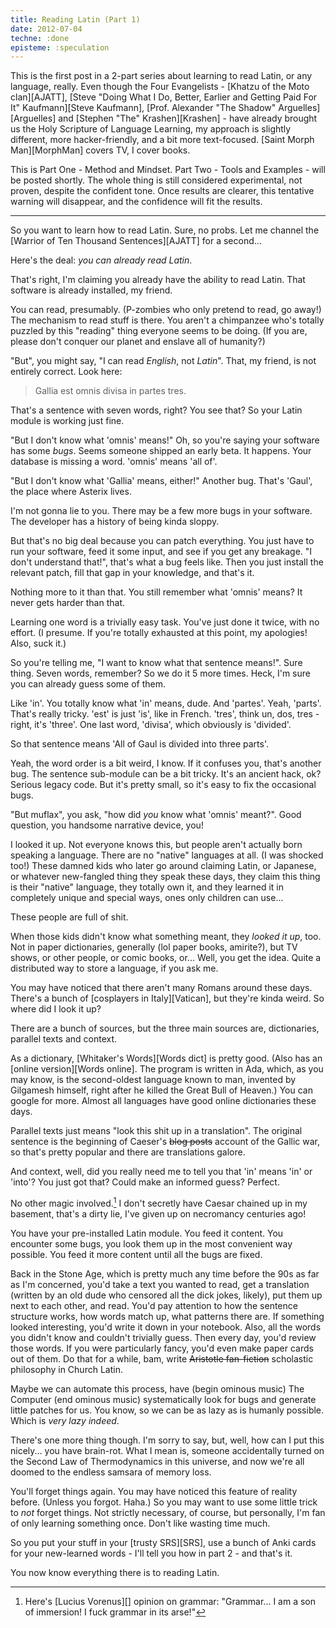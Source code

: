 ```yaml
---
title: Reading Latin (Part 1)
date: 2012-07-04
techne: :done
episteme: :speculation
---
```


This is the first post in a 2-part series about learning to read Latin, or any language, really. Even though the Four Evangelists - [Khatzu of the Moto clan][AJATT], [Steve "Doing What I Do, Better, Earlier and Getting Paid For It" Kaufmann][Steve Kaufmann],  [Prof. Alexander "The Shadow" Arguelles][Arguelles] and [Stephen "The" Krashen][Krashen] - have already brought us the Holy Scripture of Language Learning, my approach is slightly different, more hacker-friendly, and a bit more text-focused. [Saint Morph Man][MorphMan] covers TV, I cover books.

This is Part One - Method and Mindset. Part Two - Tools and Examples - will be posted shortly. The whole thing is still considered experimental, not proven, despite the confident tone. Once results are clearer, this tentative warning will disappear, and the confidence will fit the results.

---

So you want to learn how to read Latin. Sure, no probs. Let me channel the [Warrior of Ten Thousand Sentences][AJATT] for a second...

Here's the deal: *you can already read Latin*.

That's right, I'm claiming you already have the ability to read Latin. That software is already installed, my friend.

You can read, presumably. (P-zombies who only pretend to read, go away!) The mechanism to read stuff is there. You aren't a chimpanzee who's totally puzzled by this "reading" thing everyone seems to be doing. (If you are, please don't conquer our planet and enslave all of humanity?)

"But", you might say, "I can read *English*, not *Latin*". That, my friend, is not entirely correct. Look here:

> Gallia est omnis divisa in partes tres.

That's a sentence with seven words, right? You see that? So your Latin module is working just fine.

"But I don't know what 'omnis' means!" Oh, so you're saying your software has some *bugs*. Seems someone shipped an early beta. It happens. Your database is missing a word. 'omnis' means 'all of'.

"But I don't know what 'Gallia' means, either!" Another bug. That's 'Gaul', the place where Asterix lives.

I'm not gonna lie to you. There may be a few more bugs in your software. The developer has a history of being kinda sloppy.

But that's no big deal because you can patch everything. You just have to run your software, feed it some input, and see if you get any breakage. "I don't understand that!", that's what a bug feels like. Then you just install the relevant patch, fill that gap in your knowledge, and that's it.

Nothing more to it than that. You still remember what 'omnis' means? It never gets harder than that.

Learning one word is a trivially easy task. You've just done it twice, with no effort. (I presume. If you're totally exhausted at this point, my apologies! Also, suck it.)

So you're telling me, "I want to know what that sentence means!". Sure thing. Seven words, remember? So we do it 5 more times. Heck, I'm sure you can already guess some of them.

Like 'in'. You totally know what 'in' means, dude. And 'partes'. Yeah, 'parts'. That's really tricky. 'est' is just 'is', like in French. 'tres', think un, dos, tres - right, it's 'three'. One last word, 'divisa', which obviously is 'divided'.

So that sentence means 'All of Gaul is divided into three parts'.

Yeah, the word order is a bit weird, I know. If it confuses you, that's another bug. The sentence sub-module can be a bit tricky. It's an ancient hack, ok? Serious legacy code. But it's pretty small, so it's easy to fix the occasional bugs.

"But muflax", you ask, "how did *you* know what 'omnis' meant?". Good question, you handsome narrative device, you!

I looked it up. Not everyone knows this, but people aren't actually born speaking a language. There are no "native" languages at all. (I was shocked too!) These damned kids who later go around claiming Latin, or Japanese, or whatever new-fangled thing they speak these days, they claim this thing is their "native" language, they totally own it, and they learned it in completely unique and special ways, ones only children can use...

These people are full of shit.

When those kids didn't know what something meant, they *looked it up*, too. Not in paper dictionaries, generally (lol paper books, amirite?), but TV shows, or other people, or comic books, or... Well, you get the idea. Quite a distributed way to store a language, if you ask me.

You may have noticed that there aren't many Romans around these days. There's a bunch of [cosplayers in Italy][Vatican], but they're kinda weird. So where did I look it up?

There are a bunch of sources, but the three main sources are, dictionaries, parallel texts and context.

As a dictionary, [Whitaker's Words][Words dict] is pretty good. (Also has an [online version][Words online]. The program is written in Ada, which, as you may know, is the second-oldest language known to man, invented by Gilgamesh himself, right after he killed the Great Bull of Heaven.) You can google for more. Almost all languages have good online dictionaries these days.

Parallel texts just means "look this shit up in a translation". The original sentence is the beginning of Caeser's <del>blog posts</del> account of the Gallic war, so that's pretty popular and there are translations galore.

And context, well, did you really need me to tell you that 'in' means 'in' or 'into'? You just got that? Could make an informed guess? Perfect.

No other magic involved.[^grammar] I don't secretly have Caesar chained up in my basement, that's a dirty lie, I've given up on necromancy centuries ago! 

You have your pre-installed Latin module. You feed it content. You encounter some bugs, you look them up in the most convenient way possible. You feed it more content until all the bugs are fixed. 

Back in the Stone Age, which is pretty much any time before the 90s as far as I'm concerned, you'd take a text you wanted to read, get a translation (written by an old dude who censored all the dick jokes, likely), put them up next to each other, and read. You'd pay attention to how the sentence structure works, how words match up, what patterns there are. If something looked interesting, you'd write it down in your notebook. Also, all the words you didn't know and couldn't trivially guess. Then every day, you'd review those words. If you were particularly fancy, you'd even make paper cards out of them. Do that for a while, bam, write <del>Aristotle fan-fiction</del> scholastic philosophy in Church Latin.

Maybe we can automate this process, have (begin ominous music) The Computer (end ominous music) systematically look for bugs and generate little patches for us. You know, so we can be as lazy as is humanly possible. Which is *very lazy indeed*.

There's one more thing though. I'm sorry to say, but, well, how can I put this nicely... you have brain-rot. What I mean is, someone accidentally turned on the Second Law of Thermodynamics in this universe, and now we're all doomed to the endless samsara of memory loss.

You'll forget things again. You may have noticed this feature of reality before. (Unless you forgot. Haha.) So you may want to use some little trick to *not* forget things. Not strictly necessary, of course, but personally, I'm fan of only learning something once. Don't like wasting time much.

So you put your stuff in your [trusty SRS][SRS], use a bunch of Anki cards for your new-learned words - I'll tell you how in part 2 - and that's it.

You now know everything there is to reading Latin.

[^grammar]: Here's [Lucius Vorenus][] opinion on grammar: "Grammar... I am a son of immersion! I fuck grammar in its arse!"
